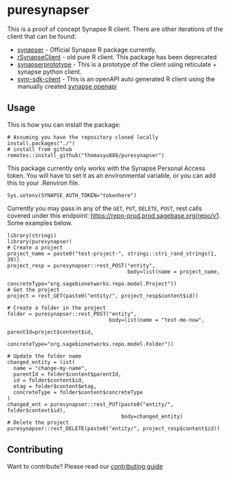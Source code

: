 # puresynapser
This is a proof of concept Synapse R client.  There are other iterations of the client that can be found:

* [synapser](https://github.com/Sage-Bionetworks/synapser) - Official Synapse R package currently.
* [rSynapseClient](https://github.com/Sage-Bionetworks/rSynapseClient) - old pure R client. This package has been deprecated
* [synapserprototype](https://github.com/thomasyu888/synapserprototype) - This is a prototype of the client using reticulate + synapse python client.
* [synr-sdk-client](https://github.com/thomasyu888/synr-sdk-client) - This is an openAPI auto generated R client using the manually created [synapse openapi](https://github.com/Sage-Bionetworks/synapse-rest-openapi)

## Usage

This is how you can install the package:
```
# Assuming you have the repository cloned locally
install.packages("./")
# install from github
remotes::install_github("thomasyu888/puresynapser")
```

This package currently only works with the Synapse Personal Access token. You will have to set it as an environmental variable, or you can add this to your .Renviron file.
```
Sys.setenv(SYNAPSE_AUTH_TOKEN="tokenhere")
```

Currently you may pass in any of the `GET`, `PUT`, `DELETE`, `POST`, rest calls covered under this endpoint: https://repo-prod.prod.sagebase.org/repo/v1.  Some examples below.

```
library(stringi)
library(puresynapser)
# Create a project
project_name = paste0("test-project-", stringi::stri_rand_strings(1, 30))
project_resp = puresynapser::rest_POST("entity",
                                       body=list(name = project_name,
                                                 concreteType="org.sagebionetworks.repo.model.Project"))
# Get the project
project = rest_GET(paste0("entity/", project_resp$content$id))

# Create a folder in the project
folder = puresynapser::rest_POST("entity",
                                 body=list(name = "test-me-now",
                                           parentId=project$content$id,
                                           concreteType="org.sagebionetworks.repo.model.Folder"))

# Update the folder name
changed_entity = list(
  name = "change-my-name",
  parentId = folder$content$parentId,
  id = folder$content$id,
  etag = folder$content$etag,
  concreteType = folder$content$concreteType
)
changed_ent = puresynapser::rest_PUT(paste0("entity/", folder$content$id),
                                     body=changed_entity)
# Delete the project
puresynapser::rest_DELETE(paste0("entity/", project_resp$content$id))
```

## Contributing
Want to contribute?  Please read our [contributing guide](CONTRIBUTING.md)
